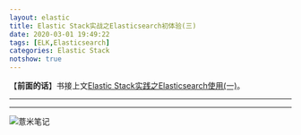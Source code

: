 ```yaml
---
layout: elastic
title: Elastic Stack实战之Elasticsearch初体验(三)
date: 2020-03-01 19:49:22
tags: [ELK,Elasticsearch]
categories: Elastic Stack
notshow: true
---
```


【**前面的话**】书接上文[Elastic Stack实践之Elasticsearch使用(一)](https://eelve.com/archives/elasticsearch01)。

---

---
![薏米笔记](https://eelve.com/upload/2019/8/eblog-b269767ff45b4e01a1c380e38898c1c0.png)
